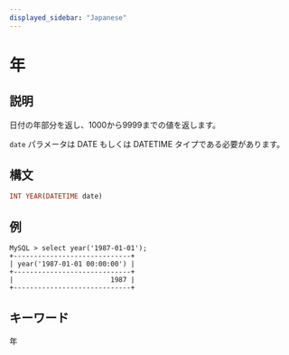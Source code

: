 ```yaml
---
displayed_sidebar: "Japanese"
---
```


# 年

## 説明

日付の年部分を返し、1000から9999までの値を返します。

`date` パラメータは DATE もしくは DATETIME タイプである必要があります。

## 構文

```Haskell
INT YEAR(DATETIME date)
```

## 例

```Plain Text
MySQL > select year('1987-01-01');
+-----------------------------+
| year('1987-01-01 00:00:00') |
+-----------------------------+
|                        1987 |
+-----------------------------+
```

## キーワード

年